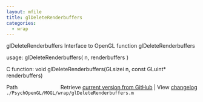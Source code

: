 ```yaml
---
layout: mfile
title: glDeleteRenderbuffers
categories:
  - wrap
---
```


glDeleteRenderbuffers  Interface to OpenGL function glDeleteRenderbuffers

usage:  glDeleteRenderbuffers\( n, renderbuffers \)

C function:  void glDeleteRenderbuffers\(GLsizei n, const GLuint\* renderbuffers\)


<div class="code_header" style="text-align:right;">
  <span style="float:left;">Path&nbsp;&nbsp;</span> <span class="counter">Retrieve <a href=
  "https://raw.github.com/Psychtoolbox-3/Psychtoolbox-3/beta/./PsychOpenGL/MOGL/wrap/glDeleteRenderbuffers.m">current version from GitHub</a> | View <a href=
  "https://github.com/Psychtoolbox-3/Psychtoolbox-3/commits/beta/./PsychOpenGL/MOGL/wrap/glDeleteRenderbuffers.m">changelog</a></span>
</div>
<div class="code">
  <code>./PsychOpenGL/MOGL/wrap/glDeleteRenderbuffers.m</code>
</div>

